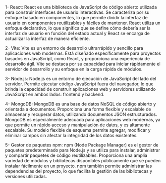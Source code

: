 1- React:
React es una biblioteca de JavaScript de código abierto utilizada para construir interfaces de usuario interactivas.
Se caracteriza por su enfoque basado en componentes, lo que permite dividir la interfaz de usuario en componentes reutilizables y fáciles de mantener.
React utiliza un enfoque declarativo, lo que significa que se define cómo debería ser la interfaz de usuario en función del estado actual y React se encarga de actualizar la interfaz de manera eficiente.

2- Vite:
Vite es un entorno de desarrollo ultrarrápido y sencillo para aplicaciones web modernas.
Está diseñado específicamente para proyectos basados en JavaScript, como React, y proporciona una experiencia de desarrollo ágil.
Vite se destaca por su capacidad para iniciar rápidamente el servidor de desarrollo y su enfoque en la carga rápida de módulos.

3- Node.js:
Node.js es un entorno de ejecución de JavaScript del lado del servidor.
Permite ejecutar código JavaScript fuera del navegador, lo que brinda la capacidad de construir aplicaciones web y servidores utilizando JavaScript en ambos lados: frontend y backend.

4- MongoDB:
MongoDB es una base de datos NoSQL de código abierto y orientada a documentos.
Proporciona una forma flexible y escalable de almacenar y recuperar datos, utilizando documentos JSON estructurados.
MongoDB es especialmente adecuada para aplicaciones web modernas, ya que permite un rápido acceso y manipulación de datos, y es altamente escalable.
Su modelo flexible de esquema permite agregar, modificar y eliminar campos sin afectar la integridad de los datos existentes.

5- Gestor de paquetes npm:
npm (Node Package Manager) es el gestor de paquetes predeterminado para Node.js y se utiliza para instalar, administrar y compartir paquetes de código reutilizables.
Proporciona una amplia variedad de módulos y bibliotecas disponibles públicamente que se pueden instalar fácilmente en un proyecto.
npm también permite administrar las dependencias del proyecto, lo que facilita la gestión de las bibliotecas y versiones utilizadas.
